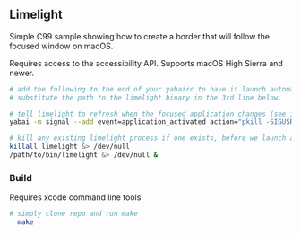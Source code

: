 ## Limelight

Simple C99 sample showing how to create a border that will follow the focused window on macOS.

Requires access to the accessibility API. Supports macOS High Sierra and newer.

```sh
# add the following to the end of your yabairc to have it launch automatically when yabai starts.
# substitute the path to the limelight binary in the 3rd line below.

# tell limelight to refresh when the focused application changes (see issue #3)
yabai -m signal --add event=application_activated action="pkill -SIGUSR1 limelight &> /dev/null"

# kill any existing limelight process if one exists, before we launch a new one
killall limelight &> /dev/null
/path/to/bin/limelight &> /dev/null &
```

### Build

Requires xcode command line tools

```sh
# simply clone repo and run make
  make
```
